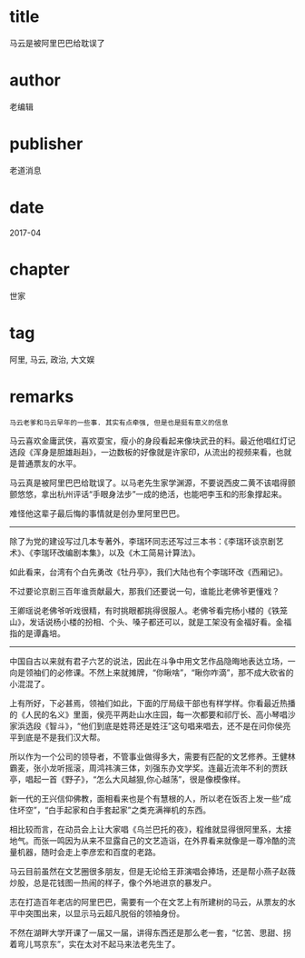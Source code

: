 # title
马云是被阿里巴巴给耽误了

# author
老编辑

# publisher
老道消息

# date
2017-04

# chapter
世家

# tag
阿里, 马云, 政治, 大文娱

# remarks
`马云老爹和马云早年的一些事. 其实有点牵强, 但是也是挺有意义的信息`

马云喜欢金庸武侠，喜欢耍宝，瘦小的身段看起来像块武丑的料。最近他唱红灯记选段《浑身是胆雄赳赳》，一边数板的好像就是许家印，从流出的视频来看，也就是普通票友的水平。

马云真是被阿里巴巴给耽误了。以马老先生家学渊源，不要说西皮二黄不该唱得颤颤悠悠，拿出杭州评话“手眼身法步”一成的绝活，也能吧李玉和的形象撑起来。

难怪他这辈子最后悔的事情就是创办里阿里巴巴。

---


除了为党的建设写过几本专著外，李瑞环同志还写过三本书：《李瑞环谈京剧艺术》、《李瑞环改编剧本集》，以及《木工简易计算法》。


如此看来，台湾有个白先勇改《牡丹亭》，我们大陆也有个李瑞环改《西厢记》。

不过要论京剧三百年谁贡献最大，那我们还要说一句，谁能比老佛爷更懂戏？

王卿瑶说老佛爷听戏很精，有时挑眼都挑得很服人。老佛爷看完杨小楼的《铁笼山》，发话说杨小楼的扮相、个头、嗓子都还可以，就是工架没有金福好看。金福指的是谭鑫培。

---

中国自古以来就有君子六艺的说法，因此在斗争中用文艺作品隐晦地表达立场，一向是领袖们的必修课。不然上来就摊牌，“你瞅啥”，“瞅你咋滴”，那不成大砍省的小混混了。

上有所好，下必甚焉，领袖们如此，下面的厅局级干部也有样学样。你看最近热播的《人民的名义》里面，侯亮平两赴山水庄园，每一次都要和祁厅长、高小琴唱沙家浜选段《智斗》，“他们到底是姓蒋还是姓汪”这句唱来唱去，还不是在问你侯亮平到底是不是我们汉大帮。


所以作为一个公司的领导者，不管事业做得多大，需要有匹配的文艺修养。王健林霸麦，张小龙听摇滚，周鸿祎演三体，刘强东办文学奖。连最近流年不利的贾跃亭，唱起一首《野子》，“怎么大风越狠,你心越荡”，很是像模像样。

新一代的王兴信仰佛教，面相看来也是个有慧根的人，所以老在饭否上发一些“成住坏空”，“白手起家和白手套起家”之类充满禅机的东西。

相比较而言，在动员会上让大家唱《乌兰巴托的夜》，程维就显得很阿里系，太接地气。而张一鸣因为从来不显露自己的文艺造诣，在外界看来就像是一尊冷酷的流量机器，随时会走上李彦宏和百度的老路。

马云目前虽然在文艺圈很多朋友，但是无论给王菲演唱会捧场，还是帮小燕子赵薇炒股，总是花钱图一热闹的样子，像个外地进京的暴发户。

志在打造百年老店的阿里巴巴，需要有一个在文艺上有所建树的马云，从票友的水平中突围出来，以显示马云超凡脱俗的领袖身份。

不然在湖畔大学开课了一届又一届，讲得东西还是那么老一套，“忆苦、思甜、拐着弯儿骂京东”，实在太对不起马来法老先生了。